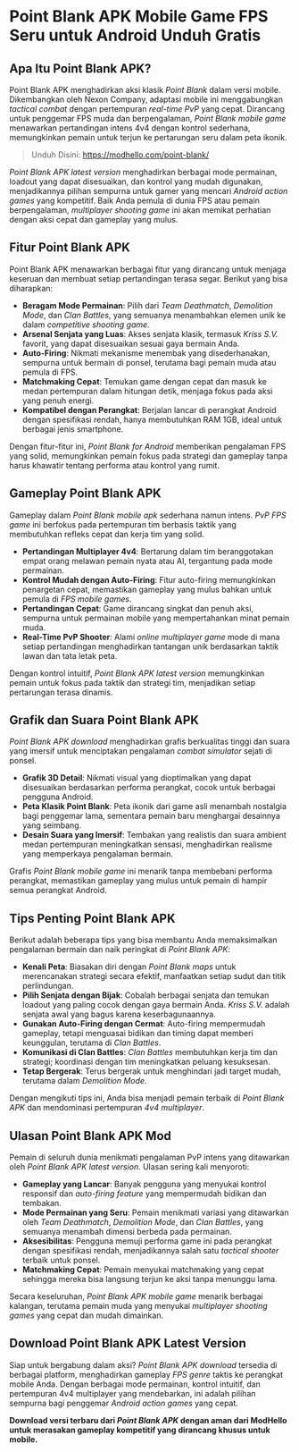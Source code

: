 # Point Blank APK Mobile Game FPS Seru untuk Android Unduh Gratis

## Apa Itu Point Blank APK?
Point Blank APK menghadirkan aksi klasik *Point Blank* dalam versi mobile. Dikembangkan oleh Nexon Company, adaptasi mobile ini menggabungkan *tactical combat* dengan pertempuran *real-time PvP* yang cepat. Dirancang untuk penggemar FPS muda dan berpengalaman, *Point Blank mobile game* menawarkan pertandingan intens 4v4 dengan kontrol sederhana, memungkinkan pemain untuk terjun ke pertarungan seru dalam peta ikonik.

>Unduh Disini: https://modhello.com/point-blank/

*Point Blank APK latest version* menghadirkan berbagai mode permainan, loadout yang dapat disesuaikan, dan kontrol yang mudah digunakan, menjadikannya pilihan sempurna untuk gamer yang mencari *Android action games* yang kompetitif. Baik Anda pemula di dunia FPS atau pemain berpengalaman, *multiplayer shooting game* ini akan memikat perhatian dengan aksi cepat dan gameplay yang mulus.

## Fitur Point Blank APK
Point Blank APK menawarkan berbagai fitur yang dirancang untuk menjaga keseruan dan membuat setiap pertandingan terasa segar. Berikut yang bisa diharapkan:

- **Beragam Mode Permainan**: Pilih dari *Team Deathmatch*, *Demolition Mode*, dan *Clan Battles*, yang semuanya menambahkan elemen unik ke dalam *competitive shooting game*.
- **Arsenal Senjata yang Luas**: Akses senjata klasik, termasuk *Kriss S.V.* favorit, yang dapat disesuaikan sesuai gaya bermain Anda.
- **Auto-Firing**: Nikmati mekanisme menembak yang disederhanakan, sempurna untuk bermain di ponsel, terutama bagi pemain muda atau pemula di FPS.
- **Matchmaking Cepat**: Temukan game dengan cepat dan masuk ke medan pertempuran dalam hitungan detik, menjaga fokus pada aksi yang penuh energi.
- **Kompatibel dengan Perangkat**: Berjalan lancar di perangkat Android dengan spesifikasi rendah, hanya membutuhkan RAM 1GB, ideal untuk berbagai jenis smartphone.

Dengan fitur-fitur ini, *Point Blank for Android* memberikan pengalaman FPS yang solid, memungkinkan pemain fokus pada strategi dan gameplay tanpa harus khawatir tentang performa atau kontrol yang rumit.

## Gameplay Point Blank APK
Gameplay dalam *Point Blank mobile apk* sederhana namun intens. *PvP FPS game* ini berfokus pada pertempuran tim berbasis taktik yang membutuhkan refleks cepat dan kerja tim yang solid.

- **Pertandingan Multiplayer 4v4**: Bertarung dalam tim beranggotakan empat orang melawan pemain nyata atau AI, tergantung pada mode permainan.
- **Kontrol Mudah dengan Auto-Firing**: Fitur auto-firing memungkinkan penargetan cepat, memastikan gameplay yang mulus bahkan untuk pemula di *FPS mobile games*.
- **Pertandingan Cepat**: Game dirancang singkat dan penuh aksi, sempurna untuk permainan mobile yang mempertahankan minat pemain muda.
- **Real-Time PvP Shooter**: Alami *online multiplayer game* mode di mana setiap pertandingan menghadirkan tantangan unik berdasarkan taktik lawan dan tata letak peta.

Dengan kontrol intuitif, *Point Blank APK latest version* memungkinkan pemain untuk fokus pada taktik dan strategi tim, menjadikan setiap pertarungan terasa dinamis.

## Grafik dan Suara Point Blank APK
*Point Blank APK download* menghadirkan grafis berkualitas tinggi dan suara yang imersif untuk menciptakan pengalaman *combat simulator* sejati di ponsel.

- **Grafik 3D Detail**: Nikmati visual yang dioptimalkan yang dapat disesuaikan berdasarkan performa perangkat, cocok untuk berbagai pengguna Android.
- **Peta Klasik Point Blank**: Peta ikonik dari game asli menambah nostalgia bagi penggemar lama, sementara pemain baru menghargai desainnya yang seimbang.
- **Desain Suara yang Imersif**: Tembakan yang realistis dan suara ambient medan pertempuran meningkatkan sensasi, menghadirkan realisme yang memperkaya pengalaman bermain.

Grafis *Point Blank mobile game* ini menarik tanpa membebani performa perangkat, memastikan gameplay yang mulus untuk pemain di hampir semua perangkat Android.

## Tips Penting Point Blank APK
Berikut adalah beberapa tips yang bisa membantu Anda memaksimalkan pengalaman bermain dan naik peringkat di *Point Blank APK*:

- **Kenali Peta**: Biasakan diri dengan *Point Blank maps* untuk merencanakan strategi secara efektif, manfaatkan setiap sudut dan titik perlindungan.
- **Pilih Senjata dengan Bijak**: Cobalah berbagai senjata dan temukan loadout yang paling cocok dengan gaya bermain Anda. *Kriss S.V.* adalah senjata awal yang bagus karena keserbagunaannya.
- **Gunakan Auto-Firing dengan Cermat**: Auto-firing mempermudah gameplay, tetapi menguasai bidikan dan timing dapat memberi keunggulan, terutama di *Clan Battles*.
- **Komunikasi di Clan Battles**: *Clan Battles* membutuhkan kerja tim dan strategi; koordinasi dengan tim meningkatkan peluang kesuksesan.
- **Tetap Bergerak**: Terus bergerak untuk menghindari jadi target mudah, terutama dalam *Demolition Mode*.

Dengan mengikuti tips ini, Anda bisa menjadi pemain terbaik di *Point Blank APK* dan mendominasi pertempuran *4v4 multiplayer*.

## Ulasan Point Blank APK Mod
Pemain di seluruh dunia menikmati pengalaman PvP intens yang ditawarkan oleh *Point Blank APK latest version*. Ulasan sering kali menyoroti:

- **Gameplay yang Lancar**: Banyak pengguna yang menyukai kontrol responsif dan *auto-firing feature* yang mempermudah bidikan dan tembakan.
- **Mode Permainan yang Seru**: Pemain menikmati variasi yang ditawarkan oleh *Team Deathmatch*, *Demolition Mode*, dan *Clan Battles*, yang semuanya menambah dimensi berbeda pada permainan.
- **Aksesibilitas**: Pengguna memuji performa game ini pada perangkat dengan spesifikasi rendah, menjadikannya salah satu *tactical shooter* terbaik untuk ponsel.
- **Matchmaking Cepat**: Pemain menyukai matchmaking yang cepat sehingga mereka bisa langsung terjun ke aksi tanpa menunggu lama.

Secara keseluruhan, *Point Blank APK mobile game* menarik berbagai kalangan, terutama pemain muda yang menyukai *multiplayer shooting games* yang cepat dan mudah dimainkan.

## Download Point Blank APK Latest Version
Siap untuk bergabung dalam aksi? *Point Blank APK download* tersedia di berbagai platform, menghadirkan gameplay *FPS genre* taktis ke perangkat mobile Anda. Dengan berbagai mode permainan, kontrol intuitif, dan pertempuran 4v4 multiplayer yang mendebarkan, ini adalah pilihan sempurna bagi penggemar *Android action games* yang cepat.

**Download versi terbaru dari *Point Blank APK* dengan aman dari ModHello untuk merasakan gameplay kompetitif yang dirancang khusus untuk mobile.**
